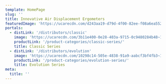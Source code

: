 ```yaml
---
template: HomePage
slug: ''
title: Innovative Air Displacement Ergometers
featuredImage: 'https://ucarecdn.com/d243aa19-d79d-4f00-82ee-f08a6ea55266~1/nth/0/'
portals:
  - distLink: '/distributors/classic'
    image: 'https://ucarecdn.com/3b11e400-0e28-403a-9715-0c9480284b48~1/nth/0/'
    productLink: '/product-categories/classic-series/'
    title: Classic Series
  - distLink: '/distributors/evolution'
    image: 'https://ucarecdn.com/10298c14-505e-4838-91a9-aabcf3bf4fb3~1/nth/0/'
    productLink: '/product-categories/evolution-series/'
    title: Evolution Series
meta:
  title: ''
---
```

